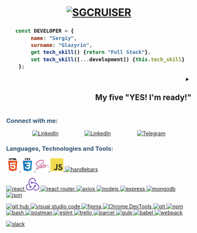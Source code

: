 
<!--<h1 align="center" style="color:335577">Welcome to my page!</h1>--!>
<h1 align="center"><a href="https://github.com/sgcruiser" target="_blank"> <img src="https://badgen.net/badge/Welcome/SGCRUISER/purple?icon=https://sgcruiser.github.io/logo_sgcruiser/logo_sgcruiser_2.svg&labelColor=115599&scale=2.4&label=Welcome+to+my+page!" alt="SGCRUISER" title="Welcome to my page!"/> </a></h1>
<!-- <h2 align="left" style="display: flex; justify-content: center; margin: 20px; padding-top: 32px; padding-bottom: 15px; border: 2px solid #1A770055; border-radius: 9px; box-shadow: 0px 0px 30px 1px rgba(26,119,0,0.33) inset; background-color: #1A770011; font-size: 100%"> -->
<h3 align="left">

```JAVASCRIPT
   const DEVELOPER = {
        name: "Sergiy",
        surname: "Glazyrin",
        get tech_skill() {return "Full Stack"},
        set tech_skill([...development]) {this.tech_skill}
    };
```

</h3>
<details align="right"><summary><h2>My five "YES! I'm ready!"</h2></summary>
<h3 align="left">
   
 ```TYPESCRIPT
   enum Readiness {
         'CREATE' = 'YES! I am ready to create cool web applications.',
         'CREATIVE' = 'YES! I am ready to be creative in Front-end development.',
         'THOROUGH' = 'YES! I am ready to be thorough in Back-end development.',
         'LEARN' = 'YES! I am ready to learn new things and improve.',
         'HELP' = 'YES! I am ready to help and be helpful.'
   };
 ```
   
</h3>
</details>   

<h3 align="left" style="color:#335577">Connect with me:</h3>
<p style="display:flex; justify-content:space-evenly;">
<a href="https://linkedin.com/in/sgcruiser" target="_blank">
<img src="https://img.shields.io/badge/LinkedIn-282C34?logo=linkedin&logoColor=0077B5&labelColor=fff&color=557799" alt="LinkedIn" title="LinkedIn" height="22" /></a>
<a href="mailto:glazyrinsb@gmail.com" target="_blank"><img src="https://img.shields.io/badge/Gmail-282C34?logo=Gmail&logoColor=EA4335&labelColor=fff&color=557799" alt="LinkedIn" title="Gmail" height="22" />
<a href="https://t.me/Sergey_Glazyrin" target="_blank"><img src="https://img.shields.io/badge/Telegram-282C34?logo=Telegram&logoColor=FE7A16&labelColor=fff&color=557799" alt="Telegram" title="Telegram" height="22" /></a>
</p>



   
   
<h3 align="left" style="color:#335577">Languages, Technologies and Tools:</h3>
<p align="left">
<a href="https://www.w3.org/html/" target="_blank"> <img src="https://raw.githubusercontent.com/devicons/devicon/master/icons/html5/html5-original-wordmark.svg" target="_blank" alt="html5" title="HTML 5" width="36" height="36"/> </a>
<a href="https://www.w3schools.com/css/" target="_blank"> <img src="https://raw.githubusercontent.com/devicons/devicon/master/icons/css3/css3-original-wordmark.svg" alt="css3" title="CSS 3" width="36" height="36"/> </a>
<a href="https://sass-lang.com" target="_blank"> <img src="https://raw.githubusercontent.com/devicons/devicon/master/icons/sass/sass-original.svg" alt="sass" title="SASS" width="36" height="36"/> </a>
<a href="https://developer.mozilla.org/en-US/docs/Web/JavaScript" target="_blank"> <img src="https://raw.githubusercontent.com/devicons/devicon/master/icons/javascript/javascript-original.svg" alt="javascript" title="JavaScript" width="36" height="36"/> </a>
<a href="https://developer.mozilla.org/en-US/docs/Web/JavaScript" target="_blank"> <img src="https://www.vectorlogo.zone/logos/handlebarsjs/handlebarsjs-ar21.svg" alt="handlebars" title="Handlebars" width="60" height="36"/> </a>
<!-- <a href="https://www.typescriptlang.org/" target="_blank"> <img src="https://raw.githubusercontent.com/devicons/devicon/master/icons/typescript/typescript-original.svg" alt="typescript" title="TypeScript" width="36" height="36"/> </a> -->
</p>
<p align="left">
<a href="https://reactjs.org/" target="_blank"> <img src="https://www.vectorlogo.zone/logos/reactjs/reactjs-icon.svg" alt="react" title="React" width="36" height="36"/> </a>
<a href="https://redux.js.org" target="_blank"> <img src="https://raw.githubusercontent.com/devicons/devicon/master/icons/redux/redux-original.svg" alt="redux" title="Redux" width="36" height="36"/> </a>
<a href="https://redux.js.org" target="_blank"> <img src="https://raw.githubusercontent.com/detain/svg-logos/master/svg/react-router.svg" alt="react router" title="React Router" width="36" height="36"/> </a>
<a href="https://axios-http.com" target="_blank"> <img src="https://user-images.githubusercontent.com/43313420/105883661-64604380-6007-11eb-8cfa-45ff66b37fdb.png" alt="axios" title="Axios" width="36" height="36"/> </a>
<a href="https://nodejs.org" target="_blank"> <img src="https://www.vectorlogo.zone/logos/nodejs/nodejs-icon.svg" alt="nodejs" title="Node.js" width="36" height="36"/> </a>
<a href="https://expressjs.com" target="_blank"> <img src="https://www.vectorlogo.zone/logos/expressjs/expressjs-icon.svg" alt="express" title="Express" width="36" height="36"/> </a>
<a href="https://www.mongodb.com/" target="_blank"> <img src="https://www.vectorlogo.zone/logos/mongodb/mongodb-icon.svg" alt="mongodb" title="MongoDB" height="36"/> </a>
<a href="https://www.json.org/json-ru.html" target="_blank"> <img src="https://www.vectorlogo.zone/logos/json/json-icon.svg" alt="json" title="JSON" width="36" height="36"/> </a>
</p>
<p align="left">
<a href="https://github.com/" target="_blank"> <img src="https://www.vectorlogo.zone/logos/github/github-icon.svg" alt="git hub" title="Git Hub" width="36" height="36"/> </a>
<a href="https://code.visualstudio.com/" target="_blank"> <img src="https://www.vectorlogo.zone/logos/visualstudio_code/visualstudio_code-icon.svg" alt="visual studio code" title="Visual Studio Code" width="36" height="36"/> </a>
<!--<a href="https://code.visualstudio.com/" target="_blank"> <img src="https://badgen.net/badge/icon/visualstudio?icon=visualstudio&label" alt="visual studio code" title="Visual Studio Code" height="36"/> </a>--!>
<a href="https://www.figma.com/" target="_blank"> <img src="https://www.vectorlogo.zone/logos/figma/figma-icon.svg" alt="figma" title="Figma" width="36" height="36"/> </a>
<a href="https://developer.chrome.com/docs/devtools/" target="_blank"> <img src="https://github.com/ChromeDevTools/devtools-logo/blob/master/logos/svg/chrome-devtools-square.svg" alt="Chrome DevTools" title="Chrome DevTools" width="36" height="36"/> </a>
<a href="https://git-scm.com/" target="_blank"> <img src="https://www.vectorlogo.zone/logos/git-scm/git-scm-icon.svg" alt="git" title="Git" width="36" height="36"/> </a>
<a href="https://www.npmjs.com/" target="_blank"> <img src="https://www.vectorlogo.zone/logos/npmjs/npmjs-tile.svg" alt="npm" title="NPM" width="38" height="38"/> </a>
<a href="http://www.gnu.org/software/bash/" target="_blank"> <img src="https://www.vectorlogo.zone/logos/gnu_bash/gnu_bash-icon.svg" alt="bash" title="BASH" width="38" height="38"/> </a>
<a href="https://postman.com" target="_blank"> <img src="https://www.vectorlogo.zone/logos/getpostman/getpostman-icon.svg" alt="postman" title="Postman" width="36" height="36"/> </a>
<a href="https://eslint.org/" target="_blank"> <img src="https://www.vectorlogo.zone/logos/eslint/eslint-icon.svg" alt="eslint" title="Eslint" width="36" height="36"/> </a>
<a href="https://trello.com/ru" target="_blank"> <img src="https://www.vectorlogo.zone/logos/trello/trello-icon.svg" alt="trello" title="Trello" height="36"/> </a>
<a href="https://parceljs.org/" target="_blank"> <img src="https://www.vectorlogo.zone/logos/parceljs/parceljs-icon.svg" alt="parcel" title="Parcel" height="36"/> </a>
<a href="https://gulpjs.com/" target="_blank"> <img src="https://raw.githubusercontent.com/devicons/devicon/master/icons/gulp/gulp-plain.svg" alt="gulp" title="Gulp" width="36" height="36"/> </a>
<a href="https://babeljs.io/" target="_blank"> <img src="https://www.vectorlogo.zone/logos/babeljs/babeljs-ar21.svg" alt="babel" title="Babel" width="36" height="36"/> </a>
<a href="https://webpack.js.org" target="_blank"> <img src="https://www.vectorlogo.zone/logos/js_webpack/js_webpack-icon.svg" alt="webpack" title="Webpack" height="36"/> </a>
</p>
<p align="left">
<a href="" target="_blank"> <img src="https://www.vectorlogo.zone/logos/slack/slack-icon.svg" alt="slack" title="Slack" width="36" height="36"/> </a>
</p>

<!-- <h3 align="left" style="color:#335577">Statistics :</h3>
<p align="left"> <img src="https://komarev.com/ghpvc/?username=sgcruiser&label=Profile%20views&color=0e75b6&style=flat" alt="sgcruiser" /> </p>
<p align="center">
<img src="https://github-readme-stats.vercel.app/api/top-langs?username=sgcruiser&theme=vue&hide_border=true&show_icons=true&locale=en&layout=compact" alt="sgcruiser" />
<img src="https://github-readme-stats.vercel.app/api?username=sgcruiser&theme=vue&hide_border=true&show_icons=true&locale=en" alt="sgcruiser" />
<img src="https://github-readme-streak-stats.herokuapp.com/?user=sgcruiser&theme=vue&hide_border=true" alt="sgcruiser" /></p> -->
